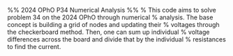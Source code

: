 %% 2024 OPhO P34 Numerical Analysis %%
% This code aims to solve problem 34 on the 2024 OPhO through numerical
% analysis. The base concept is building a grid of nodes and updating their
% voltages through the checkerboard method. Then, one can sum up individual
% voltage differences across the board and divide that by the individual
% resistances to find the current.
